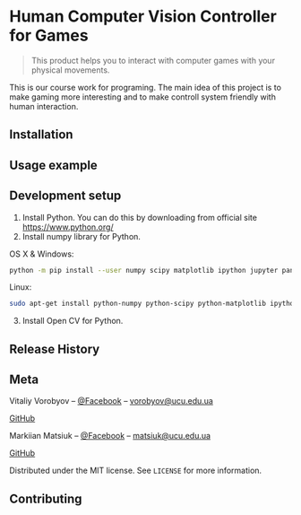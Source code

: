 # Human Computer Vision Controller for Games

> This product helps you to interact with computer games with your physical movements.

This is our course work for programing. The main idea of this project is to make gaming more interesting and to make controll system friendly with human interaction.

## Installation

## Usage example

## Development setup

1. Install Python. You can do this by downloading from official site https://www.python.org/
2. Install numpy library for Python. 

OS X & Windows:

```sh
python -m pip install --user numpy scipy matplotlib ipython jupyter pandas sympy nose
```

Linux:

```sh
sudo apt-get install python-numpy python-scipy python-matplotlib ipython ipython-notebook python-pandas python-sympy python-nose
```

3. Install Open CV for Python.
## Release History

## Meta

Vitaliy Vorobyov – [@Facebook](https://www.facebook.com/v.vorobyov) – vorobyov@ucu.edu.ua

[GitHub](https://github.com/vorobyovvitaliy)

Markiian Matsiuk – [@Facebook](https://www.facebook.com/Markian.Matsiuk) – matsiuk@ucu.edu.ua

[GitHub](https://github.com/MarkiianAtUCU)

Distributed under the MIT license. See ``LICENSE`` for more information.

## Contributing
